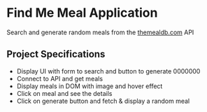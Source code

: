 # Find Me Meal Application

Search and generate random meals from the [themealdb.com](https://www.themealdb.com) API

## Project Specifications

- Display UI with form to search and button to generate 0000000
- Connect to API and get meals
- Display meals in DOM with image and hover effect
- Click on meal and see the details
- Click on generate button and fetch & display a random meal
